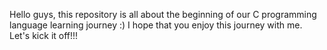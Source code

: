 Hello guys, this repository is all about the beginning of our C programming language learning journey :)
I hope that you enjoy this journey with me.
Let's kick it off!!!
